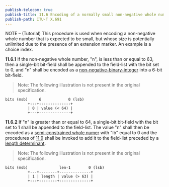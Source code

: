 ```yaml
---
publish-telecom: true
publish-title: 11.6 Encoding of a normally small non-negative whole number
publish-path: ITU-T X.691
---
```



NOTE – (Tutorial) This procedure is used when encoding a non-negative whole number that is expected to be small, but whose size is potentially unlimited due to the presence of an extension marker. An example is a choice index.

**11.6.1** If the non-negative whole number, "n", is less than or equal to 63, then a single-bit bit-field shall be appended to the field-list with the bit set to 0, and "n" shall be encoded as a [non-negative-binary-integer](./11.3%20Encoding%20as%20a%20non-negative-binary-integer.md) into a 6-bit bit-field.

> Note: The following illustration is not present in the original specification.

```
bits (msb)     6            0 (lsb)
          +---+--------------+
          | 0 | value (< 64) |
          +---+--------------+
```

**11.6.2** If "n" is greater than or equal to 64, a single-bit bit-field with the bit set to 1 shall be appended to the field-list. The value "n" shall then be encoded as a [semi-constrained whole numer](./11.7%20Encoding%20of%20a%20semi-constrained%20whole%20number.md) with "lb" equal to 0 and the procedures of [11.9](./11.9%20General%20rules%20for%20encoding%20a%20length%20determinant.md) shall be invoked to add it to the field-list preceded by a [length determinant](./11.9%20General%20rules%20for%20encoding%20a%20length%20determinant.md#61afc1).

> Note: The following illustration is not present in the original specification.

```
bits (msb)              len-1        0 (lsb)
          +---+--------+--------------+
          | 1 | length | value (> 63) |
          +---+--------+--------------+
```
